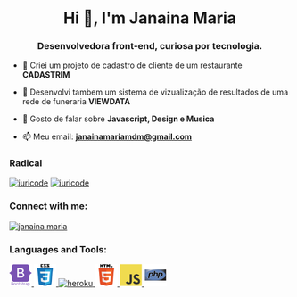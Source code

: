 <h1 align="center">Hi 👋, I'm Janaina Maria</h1>
<h3 align="center">Desenvolvedora front-end, curiosa por tecnologia.</h3>

- 👯 Criei um projeto de cadastro de cliente de um restaurante **CADASTRIM**

- 🤝 Desenvolvi tambem um sistema de vizualização de resultados de uma rede de funeraria **VIEWDATA**

- 💬 Gosto de falar sobre **Javascript, Design e Musica**

- 📫 Meu email: **janainamariamdm@gmail.com**

### Radical

[![iuricode](https://github-readme-stats.vercel.app/api?username=janainamaria&theme=radical)](https://github.com/janainamaria/)    [![iuricode](https://github-readme-stats.vercel.app/api/top-langs/?username=janainamaria&hide=html&layout=compact&theme=radical)](https://github.com/janainamaria/)

<h3 align="left">Connect with me:</h3>
<p align="left">
<a href="https://linkedin.com/in/janaina maria" target="blank"><img align="center" src="https://raw.githubusercontent.com/rahuldkjain/github-profile-readme-generator/master/src/images/icons/Social/linked-in-alt.svg" alt="janaina maria" height="30" width="40" /></a>
</p>

<h3 align="left">Languages and Tools:</h3>
<p align="left"> <a href="https://getbootstrap.com" target="_blank" rel="noreferrer"> <img src="https://raw.githubusercontent.com/devicons/devicon/master/icons/bootstrap/bootstrap-plain-wordmark.svg" alt="bootstrap" width="40" height="40"/> </a> <a href="https://www.w3schools.com/css/" target="_blank" rel="noreferrer"> <img src="https://raw.githubusercontent.com/devicons/devicon/master/icons/css3/css3-original-wordmark.svg" alt="css3" width="40" height="40"/> </a> <a href="https://heroku.com" target="_blank" rel="noreferrer"> <img src="https://www.vectorlogo.zone/logos/heroku/heroku-icon.svg" alt="heroku" width="40" height="40"/> </a> <a href="https://www.w3.org/html/" target="_blank" rel="noreferrer"> <img src="https://raw.githubusercontent.com/devicons/devicon/master/icons/html5/html5-original-wordmark.svg" alt="html5" width="40" height="40"/> </a> <a href="https://developer.mozilla.org/en-US/docs/Web/JavaScript" target="_blank" rel="noreferrer"> <img src="https://raw.githubusercontent.com/devicons/devicon/master/icons/javascript/javascript-original.svg" alt="javascript" width="40" height="40"/> </a> <a href="https://www.mongodb.com/" target="_blank" rel="noreferrer"></a><a href="https://www.php.net" target="_blank" rel="noreferrer"> <img src="https://raw.githubusercontent.com/devicons/devicon/master/icons/php/php-original.svg" alt="php" width="40" height="40"/> </a> 
